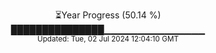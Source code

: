 <p align="center">
⏳Year Progress (50.14 %)<br>
███████████████▁▁▁▁▁▁▁▁▁▁▁▁▁▁▁ <br>
<sub>Updated: Tue, 02 Jul 2024 12:04:10 GMT</sub>
</p>

